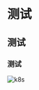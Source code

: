 # 测试
## 测试
### 测试
![k8s](https://github.com/zhouhua-amei/k8s/blob/master/install_k8s_on_centos7/kubernetes.jpg "k8s")
